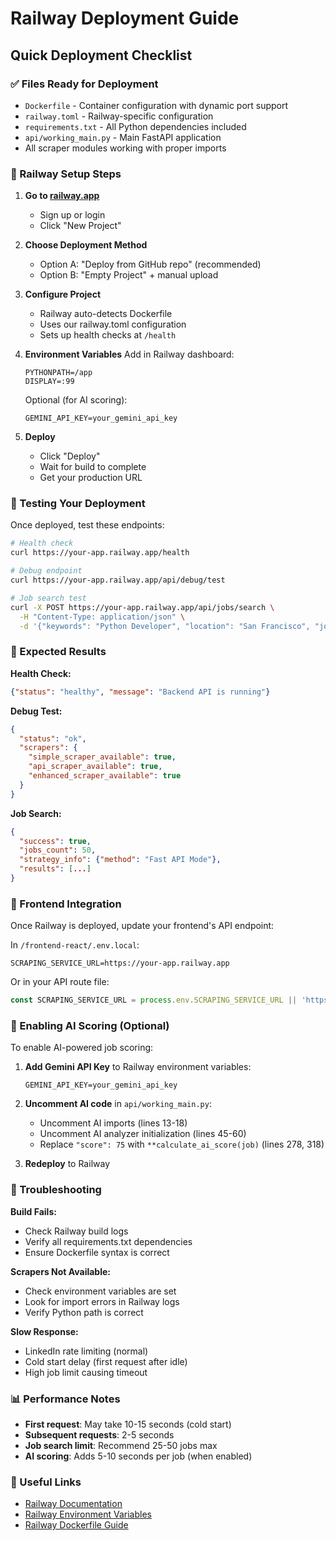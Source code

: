 # Railway Deployment Guide

## Quick Deployment Checklist

### ✅ Files Ready for Deployment
- `Dockerfile` - Container configuration with dynamic port support
- `railway.toml` - Railway-specific configuration  
- `requirements.txt` - All Python dependencies included
- `api/working_main.py` - Main FastAPI application
- All scraper modules working with proper imports

### 🚂 Railway Setup Steps

1. **Go to [railway.app](https://railway.app)**
   - Sign up or login
   - Click "New Project"

2. **Choose Deployment Method**
   - Option A: "Deploy from GitHub repo" (recommended)
   - Option B: "Empty Project" + manual upload

3. **Configure Project**
   - Railway auto-detects Dockerfile
   - Uses our railway.toml configuration
   - Sets up health checks at `/health`

4. **Environment Variables**
   Add in Railway dashboard:
   ```
   PYTHONPATH=/app
   DISPLAY=:99
   ```
   
   Optional (for AI scoring):
   ```
   GEMINI_API_KEY=your_gemini_api_key
   ```

5. **Deploy**
   - Click "Deploy"
   - Wait for build to complete
   - Get your production URL

### 🧪 Testing Your Deployment

Once deployed, test these endpoints:

```bash
# Health check
curl https://your-app.railway.app/health

# Debug endpoint  
curl https://your-app.railway.app/api/debug/test

# Job search test
curl -X POST https://your-app.railway.app/api/jobs/search \
  -H "Content-Type: application/json" \
  -d '{"keywords": "Python Developer", "location": "San Francisco", "jobLimit": 3}'
```

### 🔧 Expected Results

**Health Check:**
```json
{"status": "healthy", "message": "Backend API is running"}
```

**Debug Test:**
```json
{
  "status": "ok",
  "scrapers": {
    "simple_scraper_available": true,
    "api_scraper_available": true, 
    "enhanced_scraper_available": true
  }
}
```

**Job Search:**
```json
{
  "success": true,
  "jobs_count": 50,
  "strategy_info": {"method": "Fast API Mode"},
  "results": [...]
}
```

### 🔄 Frontend Integration

Once Railway is deployed, update your frontend's API endpoint:

In `/frontend-react/.env.local`:
```
SCRAPING_SERVICE_URL=https://your-app.railway.app
```

Or in your API route file:
```typescript
const SCRAPING_SERVICE_URL = process.env.SCRAPING_SERVICE_URL || 'https://your-app.railway.app';
```

### 🤖 Enabling AI Scoring (Optional)

To enable AI-powered job scoring:

1. **Add Gemini API Key** to Railway environment variables:
   ```
   GEMINI_API_KEY=your_gemini_api_key
   ```

2. **Uncomment AI code** in `api/working_main.py`:
   - Uncomment AI imports (lines 13-18)
   - Uncomment AI analyzer initialization (lines 45-60)  
   - Replace `"score": 75` with `**calculate_ai_score(job)` (lines 278, 318)

3. **Redeploy** to Railway

### 🚨 Troubleshooting

**Build Fails:**
- Check Railway build logs
- Verify all requirements.txt dependencies
- Ensure Dockerfile syntax is correct

**Scrapers Not Available:**
- Check environment variables are set
- Look for import errors in Railway logs
- Verify Python path is correct

**Slow Response:**
- LinkedIn rate limiting (normal)
- Cold start delay (first request after idle)
- High job limit causing timeout

### 📊 Performance Notes

- **First request**: May take 10-15 seconds (cold start)
- **Subsequent requests**: 2-5 seconds  
- **Job search limit**: Recommend 25-50 jobs max
- **AI scoring**: Adds 5-10 seconds per job (when enabled)

### 🔗 Useful Links

- [Railway Documentation](https://docs.railway.app/)
- [Railway Environment Variables](https://docs.railway.app/guides/variables)
- [Railway Dockerfile Guide](https://docs.railway.app/guides/dockerfiles)